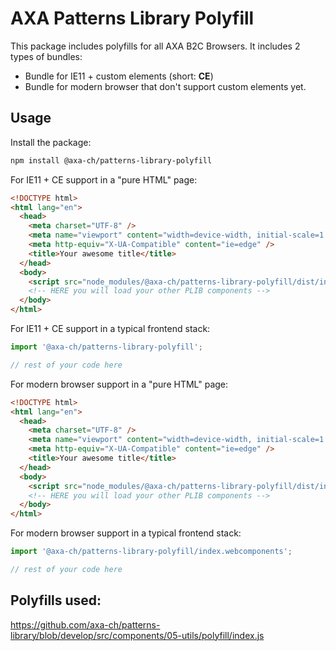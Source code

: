 # AXA Patterns Library Polyfill

This package includes polyfills for all AXA B2C Browsers. It includes 2 types of bundles:

- Bundle for IE11 + custom elements (short: **CE**)
- Bundle for modern browser that don't support custom elements yet.

## Usage

Install the package:

```bash
npm install @axa-ch/patterns-library-polyfill
```

For IE11 + CE support in a "pure HTML" page:

```html
<!DOCTYPE html>
<html lang="en">
  <head>
    <meta charset="UTF-8" />
    <meta name="viewport" content="width=device-width, initial-scale=1.0" />
    <meta http-equiv="X-UA-Compatible" content="ie=edge" />
    <title>Your awesome title</title>
  </head>
  <body>
    <script src="node_modules/@axa-ch/patterns-library-polyfill/dist/index.js"></script>
    <!-- HERE you will load your other PLIB components -->
  </body>
</html>
```

For IE11 + CE support in a typical frontend stack:

```js
import '@axa-ch/patterns-library-polyfill';

// rest of your code here
```

For modern browser support in a "pure HTML" page:

```html
<!DOCTYPE html>
<html lang="en">
  <head>
    <meta charset="UTF-8" />
    <meta name="viewport" content="width=device-width, initial-scale=1.0" />
    <meta http-equiv="X-UA-Compatible" content="ie=edge" />
    <title>Your awesome title</title>
  </head>
  <body>
    <script src="node_modules/@axa-ch/patterns-library-polyfill/dist/index.webcomponents.js"></script>
    <!-- HERE you will load your other PLIB components -->
  </body>
</html>
```

For modern browser support in a typical frontend stack:

```js
import '@axa-ch/patterns-library-polyfill/index.webcomponents';

// rest of your code here
```

## Polyfills used:

https://github.com/axa-ch/patterns-library/blob/develop/src/components/05-utils/polyfill/index.js

